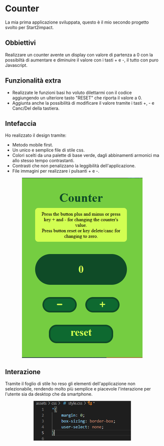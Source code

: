 # Counter

La mia prima applicazione sviluppata, questo è il mio secondo progetto svolto per Start2impact.

## Obbiettivi

Realizzare un counter avente un display con valore di partenza a 0 con la possibiltà di aumentare e diminuire il valore con i tasti + e -, il tutto con puro Javascript.

## Funzionalità extra

* Realizzate le funzioni basi ho voluto dilettarmi con il codice aggiungendo un ulteriore tasto "RESET" che riporta il valore a 0.
* Aggiunta anche la possibilità di modificare il valore tramite i tasti +, - e Canc/Del della tastiera.

## Intefaccia

Ho realizzato il design tramite:

* Metodo mobile first.
* Un unico e semplice file di stile css.
* Colori scelti da una palette di base verde, dagli abbinamenti armonici ma allo stesso tempo contrastanti.
* Contrasti che non penalizzano la leggibilità dell'applicazione.
* File immagini per realizzare i pulsanti + e -.


<p align="center"><img src='.\assets\img\counter-screenshot.png' alt='screenshot'/></p>

## Interazione 

Tramite il foglio di stile ho reso gli elementi dell'applicazione non selezionabile, rendendo molto più semplice e piacevole l'interazione per l'utente sia da desktop che da smartphone.

<p align="center"><img src='.\assets\img\example-css.png' alt='example'/></p>

